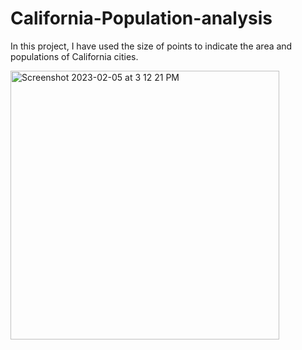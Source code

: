 # California-Population-analysis
In this project, I have used the size of points to indicate the area and populations of California cities.

<img width="430" alt="Screenshot 2023-02-05 at 3 12 21 PM" src="https://user-images.githubusercontent.com/78745855/216811919-de56ba58-d5cf-40db-b787-c55be557df05.png">
